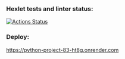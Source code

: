 ### Hexlet tests and linter status:
[![Actions Status](https://github.com/Dron-N-82/python-project-83/actions/workflows/hexlet-check.yml/badge.svg)](https://github.com/Dron-N-82/python-project-83/actions)

### Deploy:
https://python-project-83-ht8g.onrender.com